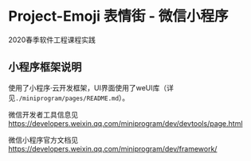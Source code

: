 # Project-Emoji 表情街 - 微信小程序
2020春季软件工程课程实践

## 小程序框架说明
使用了小程序·云开发框架，UI界面使用了weUI库（详见`./miniprogram/pages/README.md`）。

微信开发者工具信息见 https://developers.weixin.qq.com/miniprogram/dev/devtools/page.html

微信小程序官方文档见 https://developers.weixin.qq.com/miniprogram/dev/framework/